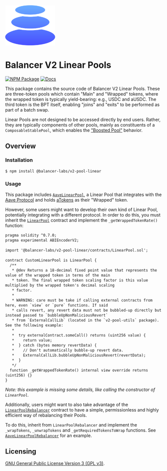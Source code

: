 # <img src="../../logo.svg" alt="Balancer" height="128px">

# Balancer V2 Linear Pools

[![NPM Package](https://img.shields.io/npm/v/@balancer-labs/v2-pool-linear.svg)](https://www.npmjs.org/package/@balancer-labs/v2-pool-linear)
[![Docs](https://img.shields.io/badge/docs-%F0%9F%93%84-blue)](https://docs.balancer.fi/products/balancer-pools/boosted-pools)

This package contains the source code of Balancer V2 Linear Pools. These are three-token pools which contain "Main" and "Wrapped" tokens, where the wrapped token is typically yield-bearing: e.g., USDC and aUSDC. The third token is the BPT itself, enabling "joins" and "exits" to be performed as part of a batch swap.

Linear Pools are not designed to be accessed directly by end users. Rather, they are typically components of other pools, mainly as constituents of a `ComposableStablePool`, which enables the ["Boosted Pool"](https://docs.balancer.fi/products/balancer-pools/boosted-pools) behavior.

## Overview

### Installation

```console
$ npm install @balancer-labs/v2-pool-linear
```

### Usage

This package includes [`AaveLinearPool`](./contracts/aave/AaveLinearPool.sol), a Linear Pool that integrates with the [Aave Protocol](https://aave.com/) and holds [aTokens](https://docs.aave.com/developers/tokens/atoken) as their "Wrapped" token.

However, some users might want to develop their own kind of Linear Pool, potentially integrating with a different protocol. In order to do this, you must inherit the [`LinearPool`](./contracts/LinearPool.sol) contract and implement the `_getWrappedTokenRate()` function:

```solidity
pragma solidity ^0.7.0;
pragma experimental ABIEncoderV2;

import '@balancer-labs/v2-pool-linear/contracts/LinearPool.sol';

contract CustomLinearPool is LinearPool {
  /**
   * @dev Returns a 18-decimal fixed point value that represents the value of the wrapped token in terms of the main
   * token. The final wrapped token scaling factor is this value multiplied by the wrapped token's decimal scaling
   * factor.
   *
   * WARNING: care must be take if calling external contracts from here, even `view` or `pure` functions. If said
   * calls revert, any revert data must not be bubbled-up directly but instead passed to `bubbleUpNonMaliciousRevert`
   * from `ExternalCallLib` (located in the `v2-pool-utils` package). See the following example:
   *
   *  try externalContract.someCall() returns (uint256 value) {
   *    return value;
   *  } catch (bytes memory revertData) {
   *    // Don't automatically bubble-up revert data.
   *    ExternalCallLib.bubbleUpNonMaliciousRevert(revertData);
   *  }
   */
  function _getWrappedTokenRate() internal view override returns (uint256) {}
}

```

_Note: this example is missing some details, like calling the constructor of `LinearPool`._

Additionally, users might want to also take advantage of the [`LinearPoolRebalancer`](./contracts/LinearPoolRebalancer.sol) contract to have a simple, permissionless and highly efficient way of rebalancing their Pools.

To do this, inherit from `LinearPoolRebalancer` and implement the `_wrapTokens`, `_unwrapTokens` and `_getRequiredTokensToWrap` functions. See [`AaveLinearPoolRebalancer`](./contracts/aave/AaveLinearPoolRebalancer.sol) for an example.

## Licensing

[GNU General Public License Version 3 (GPL v3)](../../LICENSE).
